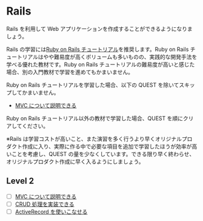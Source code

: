 # Rails

Rails を利用して Web アプリケーションを作成することができるようになりましょう。

Rails の学習には[Ruby on Rails チュートリアル](https://railstutorial.jp/)を推奨します。Ruby on Rails チュートリアルはやや難易度が高くボリュームも多いものの、実践的な開発手法を学べる優れた教材です。Ruby on Rails チュートリアルの難易度が高いと感じた場合、別の入門教材で学習を進めてもかまいません。

Ruby on Rails チュートリアルを学習した場合、以下の QUEST を除いてスキップしてかまいません。

- [MVC について説明できる](/quest/technologies/rails/MVC.md)

Ruby on Rails チュートリアル以外の教材で学習した場合、QUEST を順にクリアしてください。

※Rails は学習コストが高いこと、また演習を多く行うより早くオリジナルプロダクト作成に入り、実際に作る中で必要な項目を追加で学習したほうが効率が高いことを考慮し、QUEST の量を少なくしています。できる限り早く終わらせ、オリジナルプロダクト作成に早く入るようにしましょう。

## Level 2

- [ ] [MVC について説明できる](/quest/technologies/rails/MVC.md)
- [ ] [CRUD 処理を実装できる](/quest/technologies/rails/CRUD.md)
- [ ] [ActiveRecord を使いこなせる](/quest/technologies/rails/ACTIVERECORD.md)
